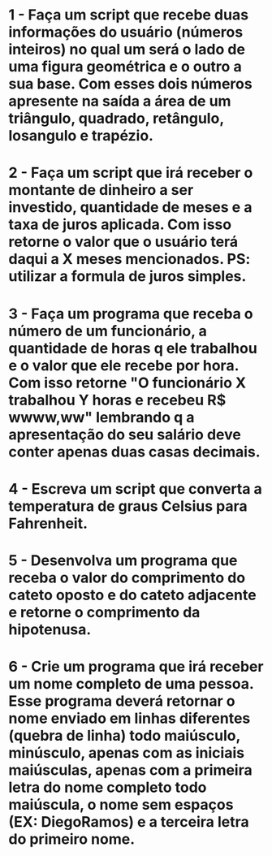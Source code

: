 # 1 - Faça um script que recebe duas informações do usuário (números inteiros) no qual um será o lado de uma figura geométrica e o outro a sua base. Com esses dois números apresente na saída a área de um triângulo, quadrado, retângulo, losangulo e trapézio. 

# 2 - Faça um script que irá receber o montante de dinheiro a ser investido, quantidade de meses e a taxa de juros aplicada. Com isso retorne o valor que o usuário terá daqui a X meses mencionados. PS: utilizar a formula de juros simples.

# 3 - Faça um programa que receba o número de um funcionário, a quantidade de horas q ele trabalhou e o valor que ele recebe por hora. Com isso retorne "O funcionário X trabalhou Y horas e recebeu R$ wwww,ww" lembrando q a apresentação do seu salário deve conter apenas duas casas decimais.

# 4 - Escreva um script que converta a temperatura de graus Celsius para Fahrenheit.

# 5 - Desenvolva um programa que receba o valor do comprimento do cateto oposto e do cateto adjacente e retorne o comprimento da hipotenusa.

# 6 - Crie um programa que irá receber um nome completo de uma pessoa. Esse programa deverá retornar o nome enviado em linhas diferentes (quebra de linha) todo maiúsculo, minúsculo, apenas com as iniciais maiúsculas, apenas com a primeira letra do nome completo todo maiúscula, o nome sem espaços (EX: DiegoRamos) e a terceira letra do primeiro nome.